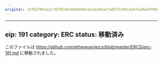```yaml
---
original: c5f837961e2cf879534cbbdd4d9cb1aa29eae7ad5f5199ced47a20a29706a9ba
---
```


---
eip: 191
category: ERC
status: 移動済み
---

このファイルは https://github.com/ethereum/ercs/blob/master/ERCS/erc-191.md に移動されました。